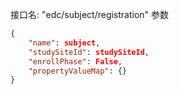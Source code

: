 
接口名: "edc/subject/registration"
参数
```json
{
	"name": subject, 
	"studySiteId": studySiteId, 
	"enrollPhase": False, 
	"propertyValueMap": {}
}
```